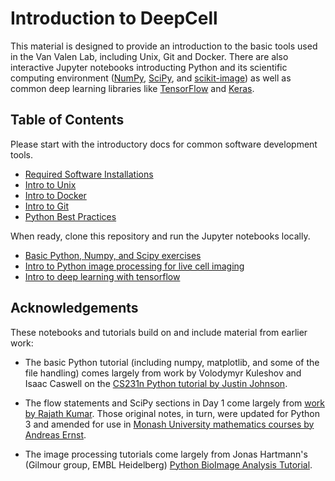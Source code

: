 # Introduction to DeepCell

This material is designed to provide an introduction to the basic tools used in the Van Valen Lab, including Unix, Git and Docker. There are also interactive Jupyter notebooks introducting Python and its scientific computing environment ([NumPy](https://www.numpy.org/), [SciPy](https://www.scipy.org/), and [scikit-image](https://scikit-image.org/)) as well as common deep learning libraries like [TensorFlow](https://www.tensorflow.org/) and [Keras](https://www.tensorflow.org/guide/keras).

## Table of Contents

Please start with the introductory docs for common software development tools.

* [Required Software Installations](./docs/Installs.md)
* [Intro to Unix](./docs/Unix.md)
* [Intro to Docker](./docs/Docker.md)
* [Intro to Git](./docs/Git.md)
* [Python Best Practices](./docs/Python-Style-Guide.md)

When ready, clone this repository and run the Jupyter notebooks locally.

* [Basic Python, Numpy, and Scipy exercises](./Python-101.ipynb)
* [Intro to Python image processing for live cell imaging](./Image-Processing.ipynb)
* [Intro to deep learning with tensorflow](./Neural-Networks.ipynb)


## Acknowledgements
These notebooks and tutorials build on and include material from earlier work:

* The basic Python tutorial (including numpy, matplotlib, and some of the file handling) comes largely from work by Volodymyr Kuleshov and Isaac Caswell on the [CS231n Python tutorial by Justin Johnson](http://cs231n.github.io/python-numpy-tutorial/).

* The flow statements and SciPy sections in Day 1 come largely from [work by Rajath Kumar](https://github.com/rajathkumarmp/Python-Lectures). Those original notes, in turn, were updated for Python 3 and amended for use in [Monash University mathematics courses by Andreas Ernst](https://gitlab.erc.monash.edu.au/andrease/Python4Maths/tree/master).

* The image processing tutorials come largely from Jonas Hartmann's (Gilmour group, EMBL Heidelberg) [Python BioImage Analysis Tutorial](https://github.com/WhoIsJack/python-bioimage-analysis-tutorial).
